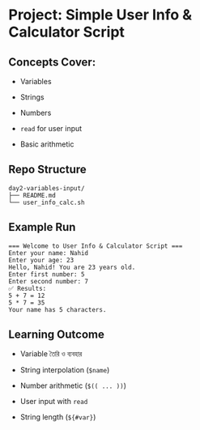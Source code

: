 # Project: Simple User Info & Calculator Script
## Concepts Cover:

- Variables

- Strings

- Numbers

- `read` for user input

- Basic arithmetic

## Repo Structure
```
day2-variables-input/
├── README.md
└── user_info_calc.sh
```
## Example Run
```
=== Welcome to User Info & Calculator Script ===
Enter your name: Nahid
Enter your age: 23
Hello, Nahid! You are 23 years old.
Enter first number: 5
Enter second number: 7
✅ Results:
5 + 7 = 12
5 * 7 = 35
Your name has 5 characters.
```
## Learning Outcome

- Variable তৈরি ও ব্যবহার

- String interpolation (`$name`)

- Number arithmetic (`$(( ... ))`)

- User input with `read`

- String length (`${#var}`)
